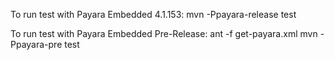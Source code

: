 To run test with Payara Embedded 4.1.153:
mvn -Ppayara-release test

To run test with Payara Embedded Pre-Release:
ant -f get-payara.xml
mvn -Ppayara-pre test
